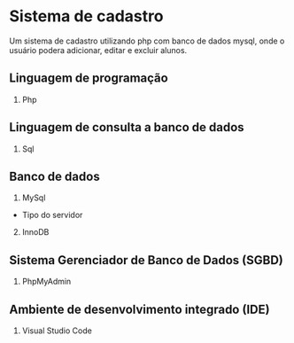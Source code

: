 # Sistema de cadastro

Um sistema de cadastro utilizando php com banco de dados mysql, onde o usuário podera adicionar, editar e excluir alunos.

## Linguagem de programação

1. Php 

## Linguagem de consulta a banco de dados

1. Sql

## Banco de dados

1. MySql

- Tipo do servidor

2. InnoDB

## Sistema Gerenciador de Banco de Dados (SGBD)

1. PhpMyAdmin

## Ambiente de desenvolvimento integrado (IDE)

1. Visual Studio Code


